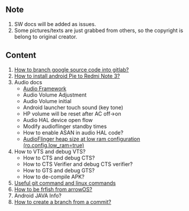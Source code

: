 Note
-------------------------------------
1.  SW docs will be added as issues.
2.  Some pictures/texts are just grabbed from others, so the copyright is belong to original creator.

Content
-------------------------------------
1.  [How to branch google source code into gitlab?](https://github.com/kueihua100/Docs/blob/master/system/How_to_branch_google_source_code_into_gitlab.md)
2.  [How to install android Pie to Redmi Note 3?](https://github.com/kueihua100/Docs/blob/master/system/How_to_install_android_Pie_to_Redmi_Note_3.md)
3.  Audio docs
    * [Audio Framework](https://github.com/kueihua100/Docs/blob/master/audio/Audio_Framework.md)
    * Audio Volume Adjustment
    * Audio Volume initial
    * Android launcher touch sound (key tone)
    * HP volume will be reset after AC off->on
    * Audio HAL device open flow
    * Modify audioflinger standby times
    * How to enable ASAN in audio HAL code?
    * [AudioFlinger heap size at low ram configuration (ro.config.low_ram=true)](https://github.com/kueihua100/Docs/blob/master/audio/audioflinger_heap_size_at_low_ram.md)
4.  How to VTS and debug VTS?
    * How to CTS and debug CTS?
    * How to CTS Verifier and debug CTS verifier?
    * How to GTS and debug GTS?
    * How to de-compile APK?
5.  [Useful git command and linux commands](https://github.com/kueihua100/Docs/blob/master/system/Useful_git_commands_and_linux_commands.md)
6.  [How to be frfish from arrowOS?](https://github.com/kueihua100/Docs/blob/master/system/How_to_be_frfish_from_arrowOS.md)
7.  Android JAVA Info?
8.  [How to create a branch from a commit?](https://github.com/kueihua100/Docs/blob/master/system/How_to_create_a_branch_from_a_commit.md)
